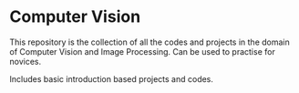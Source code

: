 # Computer Vision
This repository is the collection of all the codes and projects in the domain of Computer Vision and Image Processing. Can be used to practise for novices. 

Includes basic introduction based projects and codes.
